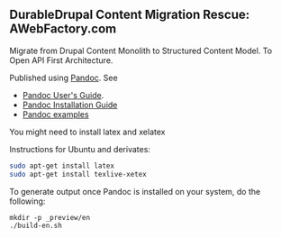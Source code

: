 ## DurableDrupal Content Migration Rescue: AWebFactory.com

Migrate from Drupal Content Monolith to Structured Content Model. To Open API First Architecture.

Published using [Pandoc](http://pandoc.org/). See

* [Pandoc User's Guide](http://pandoc.org/MANUAL.html#images).
* [Pandoc Installation Guide](http://pandoc.org/installing.html)
* [Pandoc examples](http://pandoc.org/demos.html)

You might need to install latex and xelatex

Instructions for Ubuntu and derivates:

``` bash
sudo apt-get install latex
sudo apt-get install texlive-xetex
```

To generate output once Pandoc is installed on your system, do the following:

```
mkdir -p _preview/en
./build-en.sh
```
